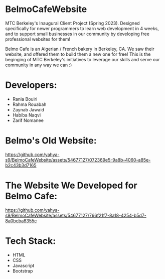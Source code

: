 # BelmoCafeWebsite
MTC Berkeley's Inaugural Client Project (Spring 2023). Designed specifically for newer programmers to learn web development in 4 weeks, and to support small businesses in our community by developing free professional websites for them!

Belmo Cafe is an Algerian / French bakery in Berkeley, CA. We saw their website, and offered them to build them a new one for free! 
This is the beginging of MTC Berkeley's initiatives to leverage our skills and serve our community in any way we can :)

# Developers:

- Rania Bouiri
- Rahma Rouabah
- Zaynab Jawaid
- Habiba Naqvi
- Zarif Nomanee

# Belmo's Old Website:
https://github.com/yahya-s9/BelmoCafeWebsite/assets/54677127/072369e5-9a8b-4060-a85e-b2c43b3d7165

# The Website We Developed for Belmo Cafe:
https://github.com/yahya-s9/BelmoCafeWebsite/assets/54677127/766f21f7-8a18-4254-b5d7-8a0bcba8355c

# Tech Stack:
- HTML
- CSS
- Javascript
- Bootstrap
